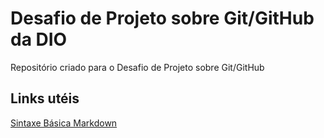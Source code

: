 # Desafio de Projeto sobre Git/GitHub da DIO 
Repositório criado para o Desafio de Projeto sobre Git/GitHub

## Links utéis
[Sintaxe Básica Markdown](https://www.markdownguide.org/)
